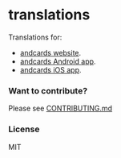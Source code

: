 # translations

Translations for:

- [andcards website](https://andcards.com).
- [andcards Android app](https://play.google.com/store/apps/details?id=com.cardscorp.contacts).
- [andcards iOS app](https://itunes.apple.com/us/app/andcards-suite/id1291226540?mt=8).

### Want to contribute?

Please see [CONTRIBUTING.md](CONTRIBUTING.md)

### License

MIT
